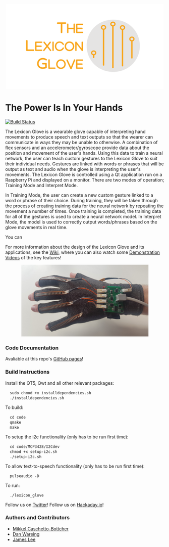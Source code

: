 <p align="center">
  <img height="269" width="500" src="https://github.com/mcbottcher/ENG5220/blob/master/images/logo_with_text-1.png">
</p>

# The Power Is In Your Hands

[![Build Status](https://travis-ci.com/mcbottcher/ENG5220.svg?branch=master)](https://travis-ci.com/mcbottcher/ENG5220)

The Lexicon Glove is a wearable glove capable of interpreting hand movements to produce speech and text outputs so that the wearer can communicate in ways they may be unable to otherwise. A combination of flex sensors and an accelerometer/gyroscope provide data about the position and movement of the user's hands. Using this data to train a neural network, the user can teach custom gestures to the Lexicon Glove to suit their individual needs. Gestures are linked with words or phrases that will be output as text and audio when the glove is interpreting the user's movements. The Lexicon Glove is controlled using a Qt application run on a Raspberry Pi and displayed on a monitor. There are two modes of operation; Training Mode and Interpret Mode.

In Training Mode, the user can create a new custom gesture linked to a word or phrase of their choice. During training, they will be taken through the process of creating training data for the neural network by repeating the movement a number of times. Once training is completed, the training data for all of the gestures is used to create a neural network model. In Interpret Mode, the model is used to correctly output words/phrases based on the glove movements in real time.

You can 

For more information about the design of the Lexicon Glove and its applications, see the [Wiki](https://github.com/mcbottcher/ENG5220/wiki), where you can also watch some [Demonstration Videos](https://github.com/mcbottcher/ENG5220/wiki/Demonstration-Videos) of the key features!

<p align="center">
  <img height="227" width="403" src="https://github.com/mcbottcher/ENG5220/blob/master/images/glove_photo_1.jpg">
</p>

### Code Documentation
Avaliable at this repo's [GitHub pages](https://mcbottcher.github.io/ENG5220)!


### Build Instructions

Install the QT5, Qwt and all other relevant packages:
```
  sudo chmod +x installdependencies.sh
  ./installdependencies.sh
```
To build:
```
  cd code
  qmake
  make
```
To setup the i2c functionality (only has to be run first time):
```
  cd code/MCP3428/I2Cdev
  chmod +x setup-i2c.sh
  ./setup-i2c.sh
```

To allow text-to-speech functionality (only has to be run first time):
```
  pulseaudio -D
```

To run:
```
  ./lexicon_glove
```


Follow us on [Twitter](https://twitter.com/GloveLexicon)!
Follow us on [Hackaday.io](https://hackaday.io/project/170876-realtime-gesture-recognition-glove)!

### Authors and Contributors 
* [Mikkel Caschetto-Bottcher](https://github.com/mcbottcher)
* [Dan Wareing](https://github.com/danwareing1)
* [James Lee](https://github.com/jamielee183)

